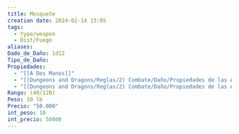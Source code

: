 ```yaml
---
title: Mosquete
creation date: 2024-02-14 13:05
tags:
  - type/weapon
  - Dist/Fuego
aliases: 
Dado_de_Daño: 1d12
Tipo_de_Daño: 
Propiedades:
  - "[[A Dos Manos]]"
  - "[[Dungeons and Dragons/Reglas/2) Combate/Daño/Propiedades de las Armas/Munición]]"
  - "[[Dungeons and Dragons/Reglas/2) Combate/Daño/Propiedades de las Armas/Cargar]]"
Rango: (40/120)
Peso: 10 lb
Precio: "50.000"
int_peso: 10
int_precio: 50000
---
```


